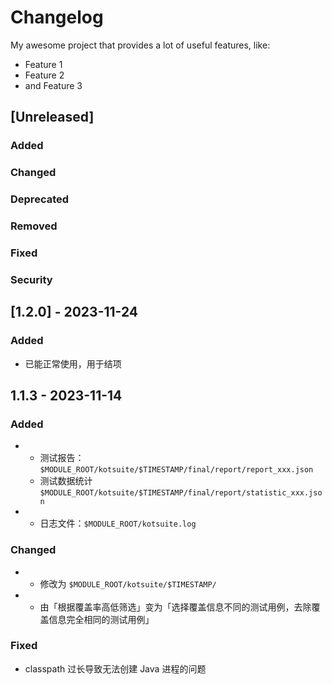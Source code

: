 # Changelog
My awesome project that provides a lot of useful features, like:

- Feature 1
- Feature 2
- and Feature 3

## [Unreleased]

### Added

### Changed

### Deprecated

### Removed

### Fixed

### Security

## [1.2.0] - 2023-11-24

### Added
- 已能正常使用，用于结项

## 1.1.3 - 2023-11-14

### Added
- - 测试报告：`$MODULE_ROOT/kotsuite/$TIMESTAMP/final/report/report_xxx.json`
  - 测试数据统计`$MODULE_ROOT/kotsuite/$TIMESTAMP/final/report/statistic_xxx.json`
- - 日志文件：`$MODULE_ROOT/kotsuite.log`

### Changed
- - 修改为 `$MODULE_ROOT/kotsuite/$TIMESTAMP/`
- - 由「根据覆盖率高低筛选」变为「选择覆盖信息不同的测试用例，去除覆盖信息完全相同的测试用例」

### Fixed
- classpath 过长导致无法创建 Java 进程的问题
